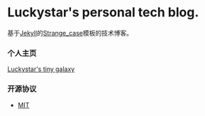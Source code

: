 Luckystar's personal tech blog.
============

基于[Jekyll](https://github.com/jekyll/jekyll)的[Strange_case](https://github.com/thephuse/strange_case)模板的技术博客。


### 个人主页 

[Luckystar's tiny galaxy](http://www.myluckystar.pub/)


### 开源协议
* [MIT](http://opensource.org/licenses/MIT)
